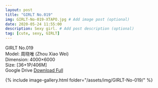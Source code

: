 ```yaml
---
layout: post
title: "GIRLT No.019"
img: GIRLT-No-019-XTAPO.jpg # Add image post (optional)
date: 2020-05-24 11:55:00
description: Sexy girl. # Add post description (optional)
tag: [cute, sexy, GIRLT]
---
```

GIRLT No.019  
Model: 周晓唯 (Zhou Xiao Wei)  
Dimension: 4000×6000  
Size: [36+1P/406M]            
Google Drive [Download Full](http://gestyy.com/e0ZTSJ)

{% include image-gallery.html folder="/assets/img/GIRLT-No-019/" %}
